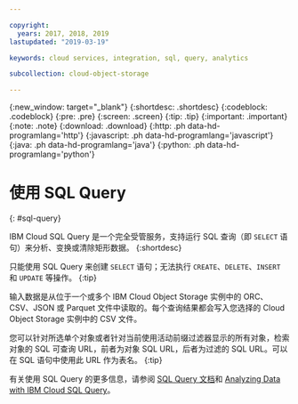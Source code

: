 ```yaml
---

copyright:
  years: 2017, 2018, 2019
lastupdated: "2019-03-19"

keywords: cloud services, integration, sql, query, analytics

subcollection: cloud-object-storage

---
```

{:new_window: target="_blank"}
{:shortdesc: .shortdesc}
{:codeblock: .codeblock}
{:pre: .pre}
{:screen: .screen}
{:tip: .tip}
{:important: .important}
{:note: .note}
{:download: .download} 
{:http: .ph data-hd-programlang='http'} 
{:javascript: .ph data-hd-programlang='javascript'} 
{:java: .ph data-hd-programlang='java'} 
{:python: .ph data-hd-programlang='python'}

# 使用 SQL Query
{: #sql-query}

IBM Cloud SQL Query 是一个完全受管服务，支持运行 SQL 查询（即 `SELECT` 语句）来分析、变换或清除矩形数据。
{:shortdesc}

只能使用 SQL Query 来创建 `SELECT` 语句；无法执行 `CREATE`、`DELETE`、`INSERT` 和 `UPDATE` 等操作。
{:tip}

输入数据是从位于一个或多个 IBM Cloud Object Storage 实例中的 ORC、CSV、JSON 或 Parquet 文件中读取的。每个查询结果都会写入您选择的 Cloud Object Storage 实例中的 CSV 文件。

您可以针对所选单个对象或者针对当前使用活动前缀过滤器显示的所有对象，检索对象的 SQL 可查询 URL，前者为对象 SQL URL，后者为过滤的 SQL URL。可以在 SQL 语句中使用此 URL 作为表名。
{:tip}

有关使用 SQL Query 的更多信息，请参阅 [SQL Query 文档](/docs/services/sql-query?topic=sql-query-overview)和 [Analyzing Data with IBM Cloud SQL Query](https://medium.com/codait/analyzing-data-with-ibm-cloud-sql-query-bc53566a59f5?linkId=49971053)。
